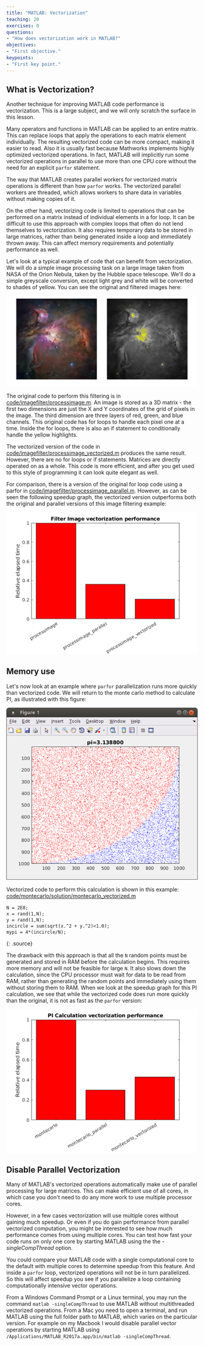 ```yaml
---
title: "MATLAB: Vectorization"
teaching: 20
exercises: 0
questions:
- "How does vectorization work in MATLAB?"
objectives:
- "First objective."
keypoints:
- "First key point."
---
```



## What is Vectorization?

Another technique for improving MATLAB code performance is vectorization.  This is a large subject, and we will only scratch the surface in this lesson.

Many operators and functions in MATLAB can be applied to an entire matrix.  This can replace loops that apply the operations to each matrix element individually.  The resulting vectorized code can be more compact, making it easier to read.  Also it is usually fast because Mathworks implements highly optimized vectorized operations.  In fact, MATLAB will implicitly run some vectorized operations in parallel to use more than one CPU core without the need for an explicit `parfor` statement.

The way that MATLAB creates parallel workers for vectorized matrix operations is different than how `parfor` works.  The vectorized parallel workers are threaded, which allows workers to share data in variables without making copies of it.

On the other hand, vectorizing code is limited to operations that can be performed on a matrix instead of individual elements in a for loop.  It can be difficult to use this approach with complex loops that often do not lend themselves to vectorization.  It also requires temporary data to be stored in large matrices, rather than being generated inside a loop and immediately thrown away.  This can affect memory requirements and potentially performance as well.

Let's look at a typical example of code that can benefit from vectorization.  We will do a simple image processing task on a large image taken from NASA of the Orion Nebula, taken by the Hubble space telescope.  We'll do a simple greyscale conversion, except light grey and white will be converted to shades of yellow.  You can see the original and filtered images here: 

![Image Original](../fig/hubble_orion_nebula.png)

The original code to perform this filtering is in [code/imagefilter/processimage.m](../code/imagefilter/processimage.m).  An image is stored as a 3D matrix - the first two dimensions are just the X and Y coordinates of the grid of pixels in the image.  The third dimension are three layers of red, green, and blue channels.  This original code has for loops to handle each pixel one at a time.  Inside the for loops, there is also an if statement to conditionally handle the yellow highlights.

The vectorized version of the code in [code/imagefilter/processimage_vectorized.m](../code/imagefilter/processimage_vectorized.m) produces the same result.  However, there are no for loops or if statements.  Matrices are directly operated on as a whole.  This code is more efficient, and after you get used to this style of programming it can look quite elegant as well.

For comparison, there is a version of the original for loop code using a parfor in [code/imagefilter/processimage_parallel.m](../code/imagefilter/processimage_parallel.m).  However, as can be seen the following speedup graph, the vectorized version outperforms both the original and parallel versions of this image filtering example:

![Filter Image Speedup](../fig/speedup_imageprocessing.png)

## Memory use

Let's now look at an example where `parfor` parallelization runs more quickly than vectorized code.  We will return to the monte carlo method to calculate PI, as illustrated with this figure:

![Monte Carlo Illustration](../fig/montecarlo_illustration.png)

Vectorized code to perform this calculation is shown in this example: [code/montecarlo/solution/montecarlo_vectorized.m](../code/montecarlo/solution/montecarlo_vectorized.m)

~~~
N = 2E8;
x = rand(1,N);
y = rand(1,N);
incircle = sum(sqrt(x.^2 + y.^2)<1.0);
mypi = 4*(incircle/N);
~~~
{: .source}

The drawback with this approach is that all the `N` random points must be generated and stored in RAM before the calculation begins.  This requires more memory and will not be feasible for large `N`.  It also slows down the calculation, since the CPU processor must wait for data to be read from RAM, rather than generating the random points and immediately using them without storing them to RAM.  When we look at the speedup graph for this PI calculation, we see that while the vectorized code does run more quickly than the original, it is not as fast as the `parfor` version:

![Monte Carlo Speedup](../fig/speedup_montecarlo.png)


## Disable Parallel Vectorization

Many of MATLAB's vectorized operations automatically make use of parallel processing for large matrices.  This can make efficient use of all cores, in which case you don't need to do any more work to use multiple processor cores.

However, in a few cases vectorization will use multiple cores without gaining much speedup.  Or even if you do gain performance from parallel vectorized computation, you might be interested to see how much performance comes from using multiple cores.  You can test how fast your code runs on only one core by starting MATLAB using the the *-singleCompThread* option.

You could compare your MATLAB code with a single computational core to the default with multiple cores to determine speedup from this feature.  And inside a `parfor` loop, vectorized operations will not be in turn parallelized.  So this will affect speedup you see if you parallelize a loop containing computationally intensive vector operations.

From a Windows Command Prompt or a Linux terminal, you may run the command `matlab -singleCompThread` to use MATLAB without multithreaded vectorized operations.  From a Mac you need to open a terminal, and run MATLAB using the full folder path to MATLAB, which varies on the particular version. For example on my Macbook I would disable parallel vector operations by starting MATLAB using `/Applications/MATLAB_R2017a.app/bin/matlab -singleCompThread`.

